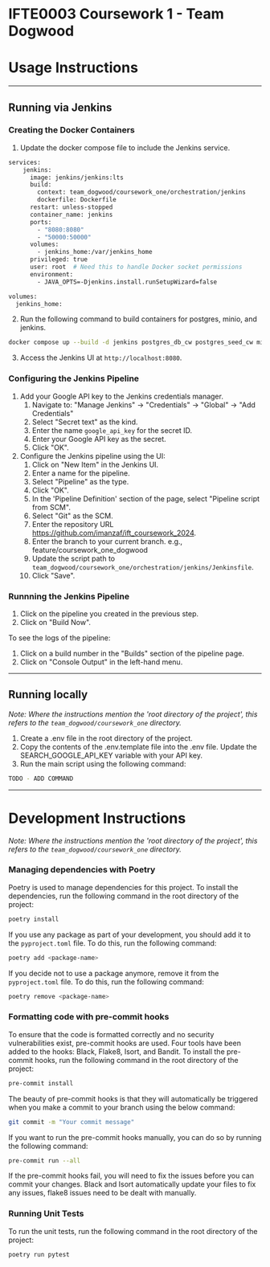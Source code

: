 # IFTE0003 Coursework 1 - Team Dogwood

# Usage Instructions
---
## Running via Jenkins
### Creating the Docker Containers
1. Update the docker compose file to include the Jenkins service.
```bash
services:
    jenkins:
      image: jenkins/jenkins:lts
      build:
        context: team_dogwood/coursework_one/orchestration/jenkins
        dockerfile: Dockerfile
      restart: unless-stopped
      container_name: jenkins
      ports:
        - "8080:8080"
        - "50000:50000"
      volumes:
        - jenkins_home:/var/jenkins_home
      privileged: true
      user: root  # Need this to handle Docker socket permissions
      environment:
        - JAVA_OPTS=-Djenkins.install.runSetupWizard=false

volumes:
  jenkins_home:
```
2. Run the following command to build containers for postgres, minio, and jenkins.
```bash
docker compose up --build -d jenkins postgres_db_cw postgres_seed_cw miniocw minio_client_cw
```
3. Access the Jenkins UI at `http://localhost:8080`.

### Configuring the Jenkins Pipeline
1. Add your Google API key to the Jenkins credentials manager.
    1. Navigate to: "Manage Jenkins" -> "Credentials" -> "Global" -> "Add Credentials"
    5. Select "Secret text" as the kind.
    6. Enter the name `google_api_key` for the secret ID.
    7. Enter your Google API key as the secret.
    8. Click "OK".
2. Configure the Jenkins pipeline using the UI:
    1. Click on "New Item" in the Jenkins UI.
    2. Enter a name for the pipeline.
    3. Select "Pipeline" as the type.
    4. Click "OK".
    5. In the 'Pipeline Definition' section of the page, select "Pipeline script from SCM".
    6. Select "Git" as the SCM.
    7. Enter the repository URL https://github.com/imanzaf/ift_coursework_2024.
    8. Enter the branch to your current branch. e.g., feature/coursework_one_dogwood
    9. Update the script path to `team_dogwood/coursework_one/orchestration/jenkins/Jenkinsfile`.
    10. Click "Save".

### Runnning the Jenkins Pipeline
1. Click on the pipeline you created in the previous step.
2. Click on "Build Now".

To see the logs of the pipeline:
1. Click on a build number in the "Builds" section of the pipeline page.
2. Click on "Console Output" in the left-hand menu.

---
## Running locally
*Note: Where the instructions mention the 'root directory of the project', this refers to the `team_dogwood/coursework_one` directory.*

1. Create a .env file in the root directory of the project.
2. Copy the contents of the .env.template file into the .env file. Update the SEARCH_GOOGLE_API_KEY variable with your API key.
3. Run the main script using the following command:
```bash
TODO - ADD COMMAND
```

---
# Development Instructions
*Note: Where the instructions mention the 'root directory of the project', this refers to the `team_dogwood/coursework_one` directory.*

### Managing dependencies with Poetry
Poetry is used to manage dependencies for this project. To install the dependencies, run the following command in the root directory of the project:
```bash
poetry install
```

If you use any package as part of your development, you should add it to the `pyproject.toml` file. To do this, run the following command:
```bash
poetry add <package-name>
```

If you decide not to use a package anymore, remove it from the `pyproject.toml` file. To do this, run the following command:
```bash
poetry remove <package-name>
```

### Formatting code with pre-commit hooks
To ensure that the code is formatted correctly and no security vulnerabilities exist, pre-commit hooks are used. Four tools have been added to the hooks: Black, Flake8, Isort, and Bandit. To install the pre-commit hooks, run the following command in the root directory of the project:
```bash
pre-commit install
```

The beauty of pre-commit hooks is that they will automatically be triggered when you make a commit to your branch using the below command:
```bash
git commit -m "Your commit message"
```

If you want to run the pre-commit hooks manually, you can do so by running the following command:
```bash
pre-commit run --all
```

If the pre-commit hooks fail, you will need to fix the issues before you can commit your changes. Black and Isort automatically update your files to fix any issues, flake8 issues need to be dealt with manually.

### Running Unit Tests
To run the unit tests, run the following command in the root directory of the project:
```bash
poetry run pytest
```

